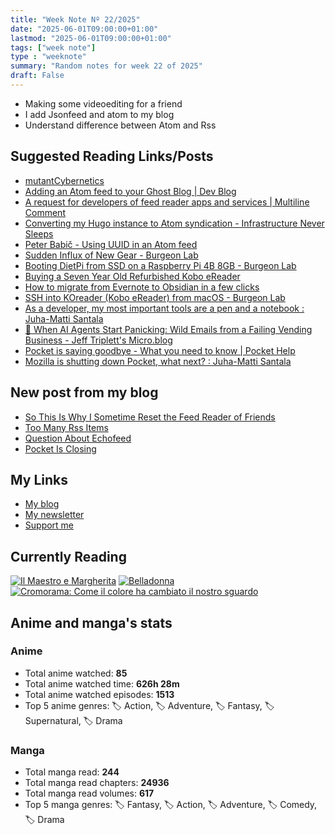 ```yaml
---
title: "Week Note Nº 22/2025"
date: "2025-06-01T09:00:00+01:00"
lastmod: "2025-06-01T09:00:00+01:00"
tags: ["week note"]
type : "weeknote"
summary: "Random notes for week 22 of 2025"
draft: False
---
```


- Making some videoediting for a friend
- I add Jsonfeed and atom to my blog
- Understand difference between Atom and Rss

## Suggested Reading Links/Posts
- [mutantCybernetics](https://mutantcybernetics.gitlab.io/?utm_source=fundor333.com)
- [Adding an Atom feed to your Ghost Blog | Dev Blog](https://johnhorner.uk/adding-an-atom-feed-to-your-ghost-blog/?utm_source=fundor333.com)
- [A request for developers of feed reader apps and services | Multiline Comment](https://multiline.co/mment/2025/05/request-for-feed-reader-app-developers/?utm_source=fundor333.com)
- [Converting my Hugo instance to Atom syndication - Infrastructure Never Sleeps](https://c20d.blog/posts/2023/04/atom-feeds-with-hugo/?utm_source=fundor333.com)
- [Peter Babič - Using UUID in an Atom feed](https://peterbabic.dev/blog/using-uuid-in-atom-feed/?utm_source=fundor333.com)
- [Sudden Influx of New Gear - Burgeon Lab](https://www.burgeonlab.com/2023/sudden-influx-of-new-gear/?utm_source=fundor333.com)
- [Booting DietPi from SSD on a Raspberry Pi 4B 8GB - Burgeon Lab](https://www.burgeonlab.com/2023/booting-dietpi-from-ssd-on-a-raspberry-pi-4b-8gb/?utm_source=fundor333.com)
- [Buying a Seven Year Old Refurbished Kobo eReader](https://eclecticpassions.net/blog/refurbished-ereader-kobo-aura-one/?utm_source=fundor333.com)
- [How to migrate from Evernote to Obsidian in a few clicks](https://eclecticpassions.net/blog/quick-guide-export-notes-from-evernote-to-obsidian/?utm_source=fundor333.com)
- [SSH into KOreader (Kobo eReader) from macOS - Burgeon Lab](https://www.burgeonlab.com/2024/ssh-into-koreader-kobo-ereader-from-macos/?utm_source=fundor333.com)
- [As a developer, my most important tools are a pen and a notebook : Juha-Matti Santala](https://hamatti.org/posts/as-a-developer-my-most-important-tools-are-a-pen-and-a-notebook/?utm_source=fundor333.com)
- [🤖 When AI Agents Start Panicking: Wild Emails from a Failing Vending Business - Jeff Triplett's Micro.blog](https://micro.webology.dev/2025/05/26/when-ai-agents-start-panicking/?utm_source=fundor333.com)
- [Pocket is saying goodbye - What you need to know | Pocket Help](https://support.mozilla.org/en-US/kb/future-of-pocket?utm_source=fundor333.com)
- [Mozilla is shutting down Pocket, what next? : Juha-Matti Santala](https://hamatti.org/posts/mozilla-is-shutting-down-pocket-what-next/?utm_source=fundor333.com)
## New post from my blog
- [So This Is Why I Sometime Reset the Feed Reader of Friends](https://fundor333.com/post/2025/so-this-is-why-i-sometime-reset-the-feed-reader-of-friends/?utm_source=fundor333.com)
- [Too Many Rss Items](https://fundor333.com/micro/2025/05/too-many-rss-items/?utm_source=fundor333.com)
- [Question About Echofeed](https://fundor333.com/micro/2025/05/question-about-echofeed/?utm_source=fundor333.com)
- [Pocket Is Closing](https://fundor333.com/micro/2025/05/pocket-is-closing/?utm_source=fundor333.com)

## My Links
- [My blog](https://www.fundor333.com)
- [My newsletter](https://newsletter.digitaltearoom.com)
- [Support me](https://ko-fi.com/fundor333)

## Currently Reading
[![Il Maestro e Margherita](https://i.gr-assets.com/images/S/compressed.photo.goodreads.com/books/1449182290l/28095021._SX98_.jpg)](https://www.goodreads.com/review/show/7613476820?utm_medium=api&utm_source=rss) [![Belladonna](https://i.gr-assets.com/images/S/compressed.photo.goodreads.com/books/1707171147l/203670805._SX98_.jpg)](https://www.goodreads.com/review/show/7583108348?utm_medium=api&utm_source=rss) [![Cromorama: Come il colore ha cambiato il nostro sguardo](https://i.gr-assets.com/images/S/compressed.photo.goodreads.com/books/1505808761l/36266532._SX98_.jpg)](https://www.goodreads.com/review/show/5993206761?utm_medium=api&utm_source=rss) 

## Anime and manga's stats

### **Anime**
- Total anime watched: **85**
- Total anime watched time: **626h 28m**
- Total anime watched episodes: **1513**
- Top 5 anime genres: 🏷️ Action, 🏷️ Adventure, 🏷️ Fantasy, 🏷️ Supernatural, 🏷️ Drama

### **Manga**
- Total manga read: **244**
- Total manga read chapters: **24936**
- Total manga read volumes: **617**
- Top 5 manga genres: 🏷️ Fantasy, 🏷️ Action, 🏷️ Adventure, 🏷️ Comedy, 🏷️ Drama
